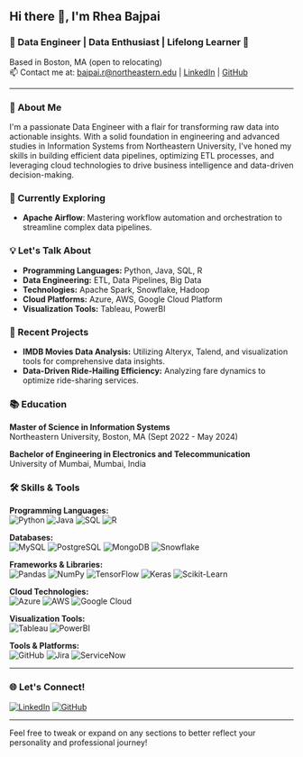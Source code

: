 ## Hi there 👋, I'm Rhea Bajpai

### 🌟 Data Engineer | Data Enthusiast | Lifelong Learner 🌟

Based in Boston, MA (open to relocating)  
📫 Contact me at: bajpai.r@northeastern.edu | [LinkedIn](https://www.linkedin.com/in/rheabajpai) | [GitHub](https://github.com/your-github-username)

---

### 🚀 About Me

I'm a passionate Data Engineer with a flair for transforming raw data into actionable insights. With a solid foundation in engineering and advanced studies in Information Systems from Northeastern University, I've honed my skills in building efficient data pipelines, optimizing ETL processes, and leveraging cloud technologies to drive business intelligence and data-driven decision-making.

### 🌱 Currently Exploring

- **Apache Airflow**: Mastering workflow automation and orchestration to streamline complex data pipelines.


### 💡 Let's Talk About

- **Programming Languages:** Python, Java, SQL, R
- **Data Engineering:** ETL, Data Pipelines, Big Data
- **Technologies:** Apache Spark, Snowflake, Hadoop
- **Cloud Platforms:** Azure, AWS, Google Cloud Platform
- **Visualization Tools:** Tableau, PowerBI

### 🔭 Recent Projects

- **IMDB Movies Data Analysis:** Utilizing Alteryx, Talend, and visualization tools for comprehensive data insights.
- **Data-Driven Ride-Hailing Efficiency:** Analyzing fare dynamics to optimize ride-sharing services.

### 📚 Education

**Master of Science in Information Systems**  
Northeastern University, Boston, MA (Sept 2022 - May 2024)

**Bachelor of Engineering in Electronics and Telecommunication**  
University of Mumbai, Mumbai, India

### 🛠️ Skills & Tools

**Programming Languages:**  
![Python](https://img.shields.io/badge/Python-3776AB?style=for-the-badge&logo=python&logoColor=white) ![Java](https://img.shields.io/badge/Java-007396?style=for-the-badge&logo=java&logoColor=white) ![SQL](https://img.shields.io/badge/SQL-4479A1?style=for-the-badge&logo=sql&logoColor=white) ![R](https://img.shields.io/badge/R-276DC3?style=for-the-badge&logo=r&logoColor=white)

**Databases:**  
![MySQL](https://img.shields.io/badge/MySQL-4479A1?style=for-the-badge&logo=mysql&logoColor=white) ![PostgreSQL](https://img.shields.io/badge/PostgreSQL-336791?style=for-the-badge&logo=postgresql&logoColor=white) ![MongoDB](https://img.shields.io/badge/MongoDB-47A248?style=for-the-badge&logo=mongodb&logoColor=white) ![Snowflake](https://img.shields.io/badge/Snowflake-56B4E9?style=for-the-badge&logo=snowflake&logoColor=white)

**Frameworks & Libraries:**  
![Pandas](https://img.shields.io/badge/Pandas-150458?style=for-the-badge&logo=pandas&logoColor=white) ![NumPy](https://img.shields.io/badge/NumPy-013243?style=for-the-badge&logo=numpy&logoColor=white) ![TensorFlow](https://img.shields.io/badge/TensorFlow-FF6F00?style=for-the-badge&logo=tensorflow&logoColor=white) ![Keras](https://img.shields.io/badge/Keras-D00000?style=for-the-badge&logo=keras&logoColor=white) ![Scikit-Learn](https://img.shields.io/badge/Scikit--Learn-F7931E?style=for-the-badge&logo=scikit-learn&logoColor=white)

**Cloud Technologies:**  
![Azure](https://img.shields.io/badge/Azure-0078D4?style=for-the-badge&logo=microsoft-azure&logoColor=white) ![AWS](https://img.shields.io/badge/AWS-232F3E?style=for-the-badge&logo=amazon-aws&logoColor=white) ![Google Cloud](https://img.shields.io/badge/Google%20Cloud-4285F4?style=for-the-badge&logo=google-cloud&logoColor=white)

**Visualization Tools:**  
![Tableau](https://img.shields.io/badge/Tableau-E97627?style=for-the-badge&logo=tableau&logoColor=white) ![PowerBI](https://img.shields.io/badge/PowerBI-F2C811?style=for-the-badge&logo=power-bi&logoColor=white)

**Tools & Platforms:**  
![GitHub](https://img.shields.io/badge/GitHub-181717?style=for-the-badge&logo=github&logoColor=white) ![Jira](https://img.shields.io/badge/Jira-0052CC?style=for-the-badge&logo=jira&logoColor=white) ![ServiceNow](https://img.shields.io/badge/ServiceNow-00A1E0?style=for-the-badge&logo=servicenow&logoColor=white)

---

### 🌐 Let's Connect!

[![LinkedIn](https://img.shields.io/badge/LinkedIn-0077B5?style=for-the-badge&logo=linkedin&logoColor=white)](https://www.linkedin.com/in/rheabajpai) [![GitHub](https://img.shields.io/badge/GitHub-181717?style=for-the-badge&logo=github&logoColor=white)](https://github.com/your-github-username)

---

Feel free to tweak or expand on any sections to better reflect your personality and professional journey!
